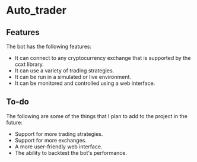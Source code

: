 # Auto_trader

## Features

The bot has the following features:

* It can connect to any cryptocurrency exchange that is supported by the ccxt library.
* It can use a variety of trading strategies.
* It can be run in a simulated or live environment.
* It can be monitored and controlled using a web interface.

## To-do

The following are some of the things that I plan to add to the project in the future:

* Support for more trading strategies.
* Support for more exchanges.
* A more user-friendly web interface.
* The ability to backtest the bot's performance.

